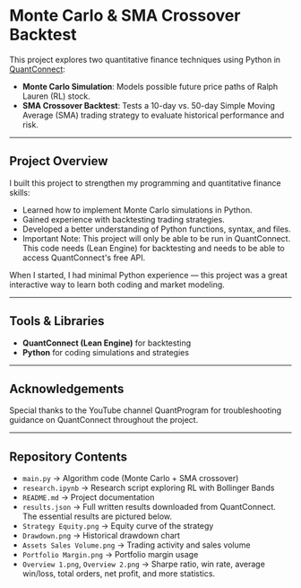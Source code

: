 # Monte Carlo & SMA Crossover Backtest

This project explores two quantitative finance techniques using Python in [QuantConnect](https://www.quantconnect.com/):

- **Monte Carlo Simulation**: Models possible future price paths of Ralph Lauren (RL) stock.  
- **SMA Crossover Backtest**: Tests a 10-day vs. 50-day Simple Moving Average (SMA) trading strategy to evaluate historical performance and risk.

---

## Project Overview
I built this project to strengthen my programming and quantitative finance skills:  
- Learned how to implement Monte Carlo simulations in Python.  
- Gained experience with backtesting trading strategies.  
- Developed a better understanding of Python functions, syntax, and files.
- Important Note: This project will only be able to be run in QuantConnect. This code needs (Lean Engine) for backtesting and needs to be able to access QuantConnect's free API. 

When I started, I had minimal Python experience — this project was a great interactive way to learn both coding and market modeling.  

---

## Tools & Libraries
- **QuantConnect (Lean Engine)** for backtesting  
- **Python** for coding simulations and strategies  

---

## Acknowledgements
Special thanks to the YouTube channel QuantProgram for troubleshooting guidance on QuantConnect throughout the project.  

---

## Repository Contents
- `main.py` → Algorithm code (Monte Carlo + SMA crossover)  
- `research.ipynb` → Research script exploring RL with Bollinger Bands 
- `README.md` → Project documentation
- `results.json` → Full written results downloaded from QuantConnect. The essential results are pictured below. 
- `Strategy Equity.png` → Equity curve of the strategy  
- `Drawdown.png` → Historical drawdown chart  
- `Assets Sales Volume.png` → Trading activity and sales volume  
- `Portfolio Margin.png` → Portfolio margin usage  
- `Overview 1.png`, `Overview 2.png` → Sharpe ratio, win rate, average win/loss, total orders, net profit, and more statistics.  

